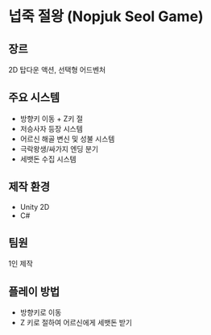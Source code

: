# 넙죽 절왕 (Nopjuk Seol Game)

## 장르
2D 탑다운 액션, 선택형 어드벤처

## 주요 시스템
- 방향키 이동 + Z키 절
- 저승사자 등장 시스템
- 어르신 해골 변신 및 성불 시스템
- 극락왕생/싸가지 엔딩 분기
- 세뱃돈 수집 시스템

## 제작 환경
- Unity 2D
- C#

## 팀원
1인 제작

## 플레이 방법
- 방향키로 이동
- Z 키로 절하여 어르신에게 세뱃돈 받기
